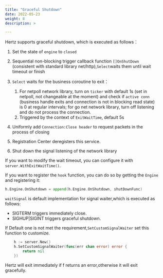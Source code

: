 ```yaml
---
title: "Graceful Shutdown"
date: 2022-05-23
weight: 8
description: >

---
```


Hertz supports graceful shutdown, which is executed as follows：

1. Set the state of `engine` to `closed`

2. Sequential non-blocking trigger callback function `[]OnShutDown` (consistent with standard library net/http),`Select`waits them until wait timeout or finish

3. `Select` waits for the business coroutine to exit：
   1. For netpoll network library, turn on `ticker` with default 1s (set in netpoll, not changeable at the moment) and check if `active conn` (business handle exits and connection is not in blocking read state) is 0 at regular intervals; for go net network library, turn off listening and do not process the connection.
   2. Triggered by the context of `ExitWaitTime`, default 5s
   
4. Uniformly add `Connection:Close header` to request packets in the process of closing

5. Registration Center deregisters this service.

6. Shut down the signal listening of the network library

If you want to modify the wait timeout, you can configure it with `server.WithExitWaitTime()`.

If you want to register the `hook` function, you can do so by getting the `Engine` and registering it:

```go
h.Engine.OnShutdown = append(h.Engine.OnShutdown, shutDownFunc)
```

`waitSignal` is default implementation for signal waiter,which is executed as follows:
- SIGTERM triggers immediately close.
- SIGHUP|SIGINT triggers graceful shutdown.

If Default one is not met the requirement,`SetCustomSignalWaiter` set this function to customize.
```go
	h := server.New()
	h.SetCustomSignalWaiter(func(err chan error) error {
		return nil
	})
```
Hertz will exit immediately if f returns an error,otherwise it will exit gracefully.
